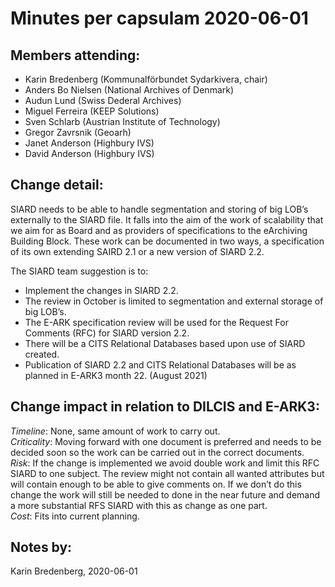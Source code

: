 # Minutes per capsulam 2020-06-01

## Members attending: 
 - Karin Bredenberg (Kommunalförbundet Sydarkivera, chair)
 - Anders Bo Nielsen (National Archives of Denmark)
 - Audun Lund (Swiss Dederal Archives)
 - Miguel Ferreira (KEEP Solutions)
 - Sven Schlarb (Austrian Institute of Technology)
 - Gregor Zavrsnik (Geoarh)
 - Janet Anderson (Highbury IVS)
 - David Anderson (Highbury IVS)

## Change detail:
SIARD needs to be able to handle segmentation and storing of big LOB’s externally to the SIARD file. It falls into the aim of the work of scalability that we aim for as Board and as providers of specifications to the eArchiving Building Block. These work can be documented in two ways, a specification of its own extending SAIRD 2.1 or a new version of SIARD 2.2.
 
The SIARD team suggestion is to:
-	Implement the changes in SIARD 2.2.
-	The review in October is limited to segmentation and external storage of big LOB’s.
-	The E-ARK specification review will be used for the Request For Comments (RFC) for SIARD version 2.2.
- There will be a CITS Relational Databases based upon use of SIARD created.
-	Publication of SIARD 2.2 and CITS Relational Databases will be as planned in E-ARK3 month 22. (August 2021)
 
## Change impact in relation to DILCIS and E-ARK3:
*Timeline*: None, same amount of work to carry out.<br/> 
*Criticality*: Moving forward with one document is preferred and needs to be decided soon so the work can be carried out in the correct documents.<br/>
*Risk*: If the change is implemented we avoid double work and limit this RFC SIARD to one subject. The review might not contain all wanted attributes but will contain enough to be able to give comments on. If we don’t do this change the work will still be needed to done in the near future and demand a more substantial RFS SIARD with this as change as one part.<br/>
*Cost*: Fits into current planning.<br/>

## Notes by:
Karin Bredenberg, 2020-06-01
